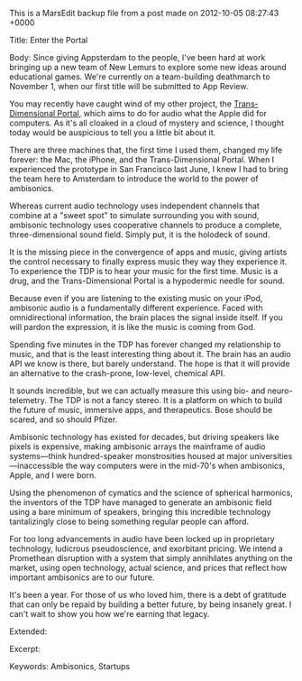 This is a MarsEdit backup file from a post made on 2012-10-05 08:27:43 +0000

Title:
Enter the Portal

Body:
Since giving Appsterdam to the people, I've been hard at work bringing up a new team of New Lemurs to explore some new ideas around educational games. We're currently on a team-building deathmarch to November 1, when our first title will be submitted to App Review.

You may recently have caught wind of my other project, the <a href="http://www.facebook.com/TransDimensionalPortal">Trans-Dimensional Portal</a>, which aims to do for audio what the Apple did for computers. As it's all cloaked in a cloud of mystery and science, I thought today would be auspicious to tell you a little bit about it.

There are three machines that, the first time I used them, changed my life forever: the Mac, the iPhone, and the Trans-Dimensional Portal. When I experienced the prototype in San Francisco last June, I knew I had to bring the team here to Amsterdam to introduce the world to the power of ambisonics.

Whereas current audio technology uses independent channels that combine at a "sweet spot" to simulate surrounding you with sound, ambisonic technology uses cooperative channels to produce a complete, three-dimensional sound field. Simply put, it is the holodeck of sound.

It is the missing piece in the convergence of apps and music, giving artists the control necessary to finally express music they way they experience it. To experience the TDP is to hear your music for the first time. Music is a drug, and the Trans-Dimensional Portal is a hypodermic needle for sound.

Because even if you are listening to the existing music on your iPod, ambisonic audio is a fundamentally different experience. Faced with omnidirectional information, the brain places the signal inside itself. If you will pardon the expression, it is like the music is coming from God.

Spending five minutes in the TDP has forever changed my relationship to music, and that is the least interesting thing about it. The brain has an audio API we know is there, but barely understand. The hope is that it will provide an alternative to the crash-prone, low-level, chemical API.

It sounds incredible, but we can actually measure this using bio- and neuro-telemetry. The TDP is not a fancy stereo. It is a platform on which to build the future of music, immersive apps, and therapeutics. Bose should be scared, and so should Pfizer.

Ambisonic technology has existed for decades, but driving speakers like pixels is expensive, making ambisonic arrays the mainframe of audio systems—think hundred-speaker monstrosities housed at major universities—inaccessible the way computers were in the mid-70's when ambisonics, Apple, and I were born.

Using the phenomenon of cymatics and the science of spherical harmonics, the inventors of the TDP have managed to generate an ambisonic field using a bare minimum of speakers, bringing this incredible technology tantalizingly close to being something regular people can afford.

For too long advancements in audio have been locked up in proprietary technology, ludicrous pseudoscience, and exorbitant pricing. We intend a Promethean disruption with a system that simply annihilates anything on the market, using open technology, actual science, and prices that reflect how important ambisonics are to our future.

It's been a year. For those of us who loved him, there is a debt of gratitude that can only be repaid by building a better future, by being insanely great. I can't wait to show you how we're earning that legacy.

Extended:


Excerpt:


Keywords:
Ambisonics, Startups